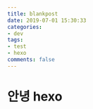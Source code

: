 ```yaml
---
title: blankpost
date: 2019-07-01 15:30:33
categories:
- dev
tags:
- test
- hexo
comments: false
---
```


# 안녕 hexo